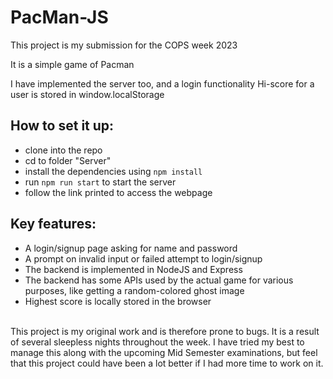 # PacMan-JS

This project is my submission for the COPS week 2023

It is a simple game of Pacman

I have implemented the server too, and a login functionality 
Hi-score for a user is stored in window.localStorage


## How to set it up:
* clone into the repo
* cd to folder "Server"
* install the dependencies using `npm install`
* run `npm run start` to start the server
* follow the link printed to access the webpage

## Key features:
* A login/signup page asking for name and password
* A prompt on invalid input or failed attempt to login/signup
* The backend is implemented in NodeJS and Express
* The backend has some APIs used by the actual game for various purposes, like getting a random-colored ghost image
* Highest score is locally stored in the browser 


<br>
This project is my original work and is therefore prone to bugs. It is a result of several sleepless nights throughout the week. I have tried my best to manage this along with the upcoming Mid Semester examinations, but feel that this project could have been a lot better if I had more time to work on it. 